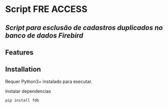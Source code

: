 # Script FRE ACCESS

## _Script para esclusão de cadastros duplicados no banco de dados Firebird_

## Features

## Installation

Requer Python3+ instalado para executar.

Instalar dependencias

```sh
pip install fdb
```
